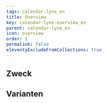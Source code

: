 ```yaml
---
tags: calendar-lyne_en
title: Overview
key: calendar-lyne-overview_en
parent: calendar-lyne_en
icon: overview
order: 1
permalink: false
eleventyExcludeFromCollections: true
---
```


## Zweck

## Varianten

